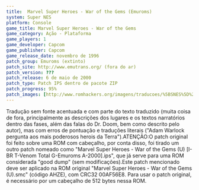 ```yaml
---
title:  Marvel Super Heroes - War of the Gems (Emuroms)
system: Super NES
platform: Console
game_title: Marvel Super Heroes - War of the Gems
game_category: Ação - Plataforma
game_players: 1
game_developer: Capcom
game_publisher: Capcom
game_release_date: novembro de 1996
patch_group: Emuroms (extinto)
patch_site: http://www.emutrans.org/ (fora do ar)
patch_version: ???
patch_release: 6 de maio de 2000
patch_type: Patch IPS dentro de pacote ZIP
patch_progress: 95%
patch_images: [http://www.romhackers.org/imagens/traducoes/%5BSNES%5D%20Marvel%20Super%20Heroes%20-%20War%20of%20the%20Gems%20-%20Emuroms%20-%201.png,http://www.romhackers.org/imagens/traducoes/%5BSNES%5D%20Marvel%20Super%20Heroes%20-%20War%20of%20the%20Gems%20-%20Emuroms%20-%202.png,http://www.romhackers.org/imagens/traducoes/%5BSNES%5D%20Marvel%20Super%20Heroes%20-%20War%20of%20the%20Gems%20-%20Emuroms%20-%203.png]
---
```

Tradução sem fonte acentuada e com parte do texto traduzido (muita coisa de fora, principalmente as descrições dos lugares e os textos narratórios dentro das fases, além das falas do Dr. Doom, bem como descrito pelo autor), mas com erros de pontuação e traduções literais ("Adam Warlock pergunta aos mais poderosos herois da Terra").ATENÇÃO:O patch original foi feito sobre uma ROM com cabeçalho, por conta disso, foi tirado um outro patch nomeado como "Marvel Super Heroes - War of the Gems (U) [I-BR T-Venom Total G-Emuroms A-2000].ips", que já serve para uma ROM considerada "good dump" (sem modificações).Este patch mencionado deve ser aplicado na ROM original "Marvel Super Heroes - War of the Gems (U).smc" (código AHZE), com CRC32 00AF56E8. Para usar o patch original, é necessário por um cabeçalho de 512 bytes nessa ROM.